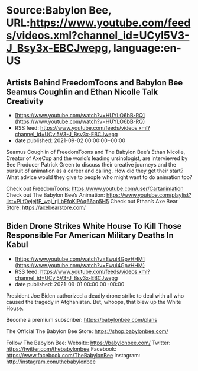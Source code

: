 # Source:Babylon Bee, URL:https://www.youtube.com/feeds/videos.xml?channel_id=UCyl5V3-J_Bsy3x-EBCJwepg, language:en-US

## Artists Behind FreedomToons and Babylon Bee Seamus Coughlin and Ethan Nicolle Talk Creativity
 - [https://www.youtube.com/watch?v=HUYLO6bB-RQ](https://www.youtube.com/watch?v=HUYLO6bB-RQ)
 - RSS feed: https://www.youtube.com/feeds/videos.xml?channel_id=UCyl5V3-J_Bsy3x-EBCJwepg
 - date published: 2021-09-02 00:00:00+00:00

Seamus Coughlin of FreedomToons and The Babylon Bee’s Ethan Nicolle, Creator of AxeCop and the world’s leading ursinologist, are interviewed by Bee Producer Patrick Green to discuss their creative journeys and the pursuit of animation as a career and calling. How did they get their start? What advice would they give to people who might want to do animation too?

Check out FreedomToons: https://www.youtube.com/user/Cartanimation
Check out The Babylon Bee’s Animation: https://www.youtube.com/playlist?list=PLf0ejejfF_waj_rjLbEfoKIPAq66ap5H5
Check out Ethan’s Axe Bear Store: https://axebearstore.com/

## Biden Drone Strikes White House To Kill Those Responsible For American Military Deaths In Kabul
 - [https://www.youtube.com/watch?v=Ewui4GpvHHM](https://www.youtube.com/watch?v=Ewui4GpvHHM)
 - RSS feed: https://www.youtube.com/feeds/videos.xml?channel_id=UCyl5V3-J_Bsy3x-EBCJwepg
 - date published: 2021-09-01 00:00:00+00:00

President Joe Biden authorized a deadly drone strike to deal with all who caused the tragedy in Afghanistan. But, whoops, that blew up the White House.

Become a premium subscriber:  https://babylonbee.com/plans

The Official The Babylon Bee Store:  https://shop.babylonbee.com/

Follow The Babylon Bee:
Website: https://babylonbee.com/
Twitter: https://twitter.com/thebabylonbee
Facebook: https://www.facebook.com/TheBabylonBee
Instagram: http://instagram.com/thebabylonbee

